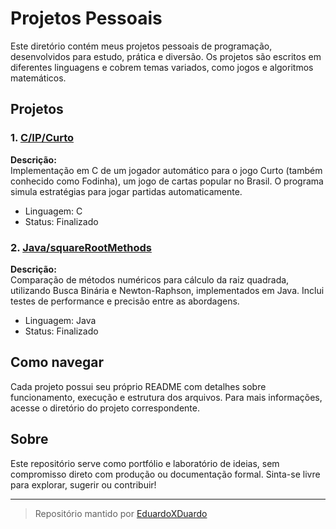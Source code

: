 # Projetos Pessoais

Este diretório contém meus projetos pessoais de programação, desenvolvidos para estudo, prática e diversão. Os projetos são escritos em diferentes linguagens e cobrem temas variados, como jogos e algoritmos matemáticos.

## Projetos

### 1. [C/IP/Curto](C/IP/Curto)
**Descrição:**  
Implementação em C de um jogador automático para o jogo Curto (também conhecido como Fodinha), um jogo de cartas popular no Brasil. O programa simula estratégias para jogar partidas automaticamente.

- Linguagem: C
- Status: Finalizado

### 2. [Java/squareRootMethods](Java/squareRootMethods)
**Descrição:**  
Comparação de métodos numéricos para cálculo da raiz quadrada, utilizando Busca Binária e Newton-Raphson, implementados em Java. Inclui testes de performance e precisão entre as abordagens.

- Linguagem: Java
- Status: Finalizado

## Como navegar

Cada projeto possui seu próprio README com detalhes sobre funcionamento, execução e estrutura dos arquivos. Para mais informações, acesse o diretório do projeto correspondente.

## Sobre

Este repositório serve como portfólio e laboratório de ideias, sem compromisso direto com produção ou documentação formal. Sinta-se livre para explorar, sugerir ou contribuir!

---

> Repositório mantido por [EduardoXDuardo](https://github.com/EduardoXDuardo)
